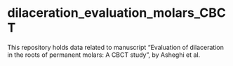 # dilaceration_evaluation_molars_CBCT
This repository holds data related to manuscript “Evaluation of dilaceration in the roots of permanent molars: A CBCT study”, by Asheghi et al.
